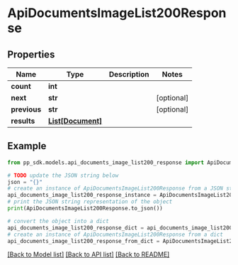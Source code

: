 # ApiDocumentsImageList200Response


## Properties

Name | Type | Description | Notes
------------ | ------------- | ------------- | -------------
**count** | **int** |  | 
**next** | **str** |  | [optional] 
**previous** | **str** |  | [optional] 
**results** | [**List[Document]**](Document.md) |  | 

## Example

```python
from pp_sdk.models.api_documents_image_list200_response import ApiDocumentsImageList200Response

# TODO update the JSON string below
json = "{}"
# create an instance of ApiDocumentsImageList200Response from a JSON string
api_documents_image_list200_response_instance = ApiDocumentsImageList200Response.from_json(json)
# print the JSON string representation of the object
print(ApiDocumentsImageList200Response.to_json())

# convert the object into a dict
api_documents_image_list200_response_dict = api_documents_image_list200_response_instance.to_dict()
# create an instance of ApiDocumentsImageList200Response from a dict
api_documents_image_list200_response_from_dict = ApiDocumentsImageList200Response.from_dict(api_documents_image_list200_response_dict)
```
[[Back to Model list]](../README.md#documentation-for-models) [[Back to API list]](../README.md#documentation-for-api-endpoints) [[Back to README]](../README.md)


